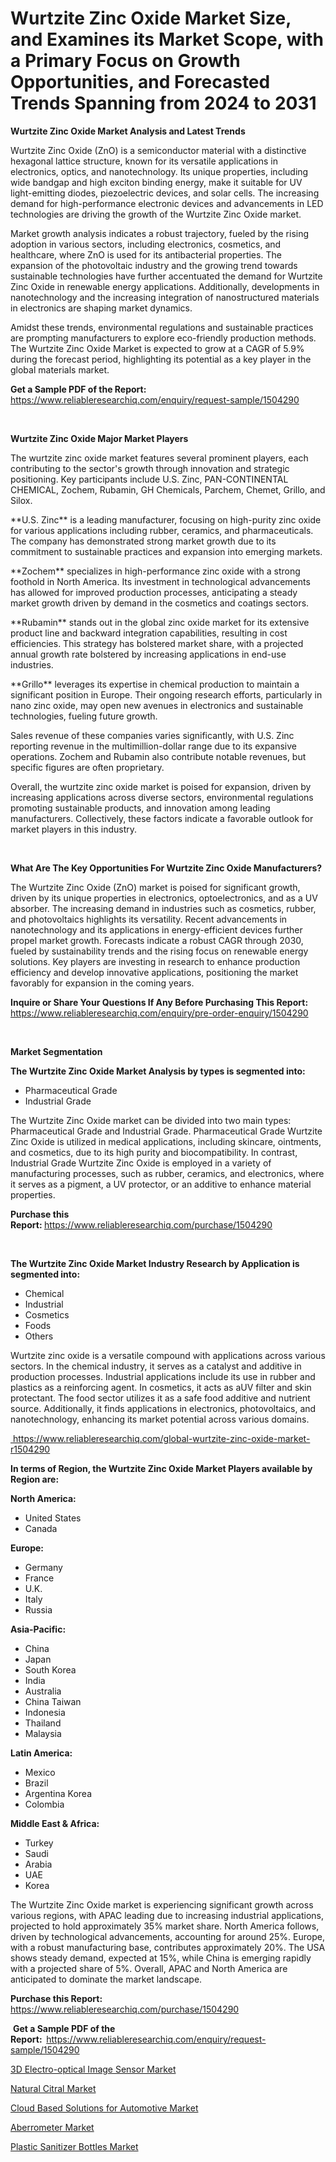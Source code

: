 <p><h1>Wurtzite Zinc Oxide Market Size, and Examines its Market Scope, with a Primary Focus on Growth Opportunities, and Forecasted Trends Spanning from 2024 to 2031</h1></p><p><strong>Wurtzite Zinc Oxide Market Analysis and Latest Trends</strong></p>
<p><p>Wurtzite Zinc Oxide (ZnO) is a semiconductor material with a distinctive hexagonal lattice structure, known for its versatile applications in electronics, optics, and nanotechnology. Its unique properties, including wide bandgap and high exciton binding energy, make it suitable for UV light-emitting diodes, piezoelectric devices, and solar cells. The increasing demand for high-performance electronic devices and advancements in LED technologies are driving the growth of the Wurtzite Zinc Oxide market.</p><p>Market growth analysis indicates a robust trajectory, fueled by the rising adoption in various sectors, including electronics, cosmetics, and healthcare, where ZnO is used for its antibacterial properties. The expansion of the photovoltaic industry and the growing trend towards sustainable technologies have further accentuated the demand for Wurtzite Zinc Oxide in renewable energy applications. Additionally, developments in nanotechnology and the increasing integration of nanostructured materials in electronics are shaping market dynamics.</p><p>Amidst these trends, environmental regulations and sustainable practices are prompting manufacturers to explore eco-friendly production methods. The Wurtzite Zinc Oxide Market is expected to grow at a CAGR of 5.9% during the forecast period, highlighting its potential as a key player in the global materials market.</p></p>
<p><strong>Get a Sample PDF of the Report:&nbsp;</strong> <a href="https://www.reliableresearchiq.com/enquiry/request-sample/1504290?utm_campaign=99&utm_medium=2&utm_source=Github&utm_content=ia&utm_term=03102024&utm_id=wurtzite-zinc-oxide">https://www.reliableresearchiq.com/enquiry/request-sample/1504290</a></p>
<p>&nbsp;</p>
<p><strong>Wurtzite Zinc Oxide Major Market Players</strong></p>
<p><p>The wurtzite zinc oxide market features several prominent players, each contributing to the sector's growth through innovation and strategic positioning. Key participants include U.S. Zinc, PAN-CONTINENTAL CHEMICAL, Zochem, Rubamin, GH Chemicals, Parchem, Chemet, Grillo, and Silox.</p><p>**U.S. Zinc** is a leading manufacturer, focusing on high-purity zinc oxide for various applications including rubber, ceramics, and pharmaceuticals. The company has demonstrated strong market growth due to its commitment to sustainable practices and expansion into emerging markets.</p><p>**Zochem** specializes in high-performance zinc oxide with a strong foothold in North America. Its investment in technological advancements has allowed for improved production processes, anticipating a steady market growth driven by demand in the cosmetics and coatings sectors.</p><p>**Rubamin** stands out in the global zinc oxide market for its extensive product line and backward integration capabilities, resulting in cost efficiencies. This strategy has bolstered market share, with a projected annual growth rate bolstered by increasing applications in end-use industries.</p><p>**Grillo** leverages its expertise in chemical production to maintain a significant position in Europe. Their ongoing research efforts, particularly in nano zinc oxide, may open new avenues in electronics and sustainable technologies, fueling future growth.</p><p>Sales revenue of these companies varies significantly, with U.S. Zinc reporting revenue in the multimillion-dollar range due to its expansive operations. Zochem and Rubamin also contribute notable revenues, but specific figures are often proprietary.</p><p>Overall, the wurtzite zinc oxide market is poised for expansion, driven by increasing applications across diverse sectors, environmental regulations promoting sustainable products, and innovation among leading manufacturers. Collectively, these factors indicate a favorable outlook for market players in this industry.</p></p>
<p>&nbsp;</p>
<p><strong>What Are The Key Opportunities For Wurtzite Zinc Oxide Manufacturers?</strong></p>
<p><p>The Wurtzite Zinc Oxide (ZnO) market is poised for significant growth, driven by its unique properties in electronics, optoelectronics, and as a UV absorber. The increasing demand in industries such as cosmetics, rubber, and photovoltaics highlights its versatility. Recent advancements in nanotechnology and its applications in energy-efficient devices further propel market growth. Forecasts indicate a robust CAGR through 2030, fueled by sustainability trends and the rising focus on renewable energy solutions. Key players are investing in research to enhance production efficiency and develop innovative applications, positioning the market favorably for expansion in the coming years.</p></p>
<p><strong>Inquire or Share Your Questions If Any Before Purchasing This Report:</strong> <a href="https://www.reliableresearchiq.com/enquiry/pre-order-enquiry/1504290?utm_campaign=99&utm_medium=2&utm_source=Github&utm_content=ia&utm_term=03102024&utm_id=wurtzite-zinc-oxide">https://www.reliableresearchiq.com/enquiry/pre-order-enquiry/1504290</a></p>
<p>&nbsp;</p>
<p><strong>Market Segmentation</strong></p>
<p><strong>The Wurtzite Zinc Oxide Market Analysis by types is segmented into:</strong></p>
<p><ul><li>Pharmaceutical Grade</li><li>Industrial Grade</li></ul></p>
<p><p>The Wurtzite Zinc Oxide market can be divided into two main types: Pharmaceutical Grade and Industrial Grade. Pharmaceutical Grade Wurtzite Zinc Oxide is utilized in medical applications, including skincare, ointments, and cosmetics, due to its high purity and biocompatibility. In contrast, Industrial Grade Wurtzite Zinc Oxide is employed in a variety of manufacturing processes, such as rubber, ceramics, and electronics, where it serves as a pigment, a UV protector, or an additive to enhance material properties.</p></p>
<p><strong>Purchase this Report:&nbsp;</strong><a href="https://www.reliableresearchiq.com/purchase/1504290?utm_campaign=99&utm_medium=2&utm_source=Github&utm_content=ia&utm_term=03102024&utm_id=wurtzite-zinc-oxide">https://www.reliableresearchiq.com/purchase/1504290</a></p>
<p>&nbsp;</p>
<p><strong>The Wurtzite Zinc Oxide Market Industry Research by Application is segmented into:</strong></p>
<p><ul><li>Chemical</li><li>Industrial</li><li>Cosmetics</li><li>Foods</li><li>Others</li></ul></p>
<p><p>Wurtzite zinc oxide is a versatile compound with applications across various sectors. In the chemical industry, it serves as a catalyst and additive in production processes. Industrial applications include its use in rubber and plastics as a reinforcing agent. In cosmetics, it acts as aUV filter and skin protectant. The food sector utilizes it as a safe food additive and nutrient source. Additionally, it finds applications in electronics, photovoltaics, and nanotechnology, enhancing its market potential across various domains.</p></p>
<p><a href="https://www.reliableresearchiq.com/global-wurtzite-zinc-oxide-market-r1504290?utm_campaign=99&utm_medium=2&utm_source=Github&utm_content=ia&utm_term=03102024&utm_id=wurtzite-zinc-oxide">&nbsp;https://www.reliableresearchiq.com/global-wurtzite-zinc-oxide-market-r1504290</a></p>
<p><strong>In terms of Region, the Wurtzite Zinc Oxide Market Players available by Region are:</strong></p>
<p>
    <p> <strong> North America: </strong>
        <ul>
            <li>United States</li>
            <li>Canada</li>
        </ul>
        </p> 
    <p> <strong> Europe: </strong>
        <ul>
            <li>Germany</li>
            <li>France</li>
            <li>U.K.</li>
            <li>Italy</li>
            <li>Russia</li>
        </ul>
        </p> 
    <p> <strong> Asia-Pacific: </strong>
        <ul>
            <li>China</li>
            <li>Japan</li>
            <li>South Korea</li>
            <li>India</li>
            <li>Australia</li>
            <li>China Taiwan</li>
            <li>Indonesia</li>
            <li>Thailand</li>
            <li>Malaysia</li>
        </ul>
        </p> 
    <p> <strong> Latin America: </strong>
        <ul>
            <li>Mexico</li>
            <li>Brazil</li>
            <li>Argentina Korea</li>
            <li>Colombia</li>
        </ul>
        </p> 
    <p> <strong> Middle East & Africa: </strong>
        <ul>
            <li>Turkey</li>
            <li>Saudi</li>
            <li>Arabia</li>
            <li>UAE</li>
            <li>Korea</li>
        </ul>
    </p>
    </p>
<p><p>The Wurtzite Zinc Oxide market is experiencing significant growth across various regions, with APAC leading due to increasing industrial applications, projected to hold approximately 35% market share. North America follows, driven by technological advancements, accounting for around 25%. Europe, with a robust manufacturing base, contributes approximately 20%. The USA shows steady demand, expected at 15%, while China is emerging rapidly with a projected share of 5%. Overall, APAC and North America are anticipated to dominate the market landscape.</p></p>
<p><strong>Purchase this Report: </strong><a href="https://www.reliableresearchiq.com/purchase/1504290?utm_campaign=99&utm_medium=2&utm_source=Github&utm_content=ia&utm_term=03102024&utm_id=wurtzite-zinc-oxide">https://www.reliableresearchiq.com/purchase/1504290</a></p>
<p>&nbsp;<strong>Get a Sample PDF of the Report:&nbsp;&nbsp;</strong><a href="https://www.reliableresearchiq.com/enquiry/request-sample/1504290?utm_campaign=99&utm_medium=2&utm_source=Github&utm_content=ia&utm_term=03102024&utm_id=wurtzite-zinc-oxide">https://www.reliableresearchiq.com/enquiry/request-sample/1504290</a></p>
<p><strong></strong></p>
<p><p><a href="https://issuu.com/reportprime-2/docs/3d-electro-optical-image-sensor-mar_e25e0460b4fcc6?utm_campaign=99&utm_medium=2&utm_source=Github&utm_content=ia&utm_term=03102024&utm_id=wurtzite-zinc-oxide">3D Electro-optical Image Sensor Market</a></p><p><a href="https://www.linkedin.com/pulse/global-natural-citral-market-trends-innovations-forward-looking-gbzyf?trackingId=Vii91K4wSMm1P6L%2F%2F%2F6c9g%3D%3D&utm_campaign=99&utm_medium=2&utm_source=Github&utm_content=ia&utm_term=03102024&utm_id=wurtzite-zinc-oxide">Natural Citral Market</a></p><p><a href="https://github.com/Sidorelashyti476/Market-Research-Report-List-1/blob/main/cloud-based-solutions-for-automotive-market.md?utm_campaign=99&utm_medium=2&utm_source=Github&utm_content=ia&utm_term=03102024&utm_id=wurtzite-zinc-oxide">Cloud Based Solutions for Automotive Market</a></p><p><a href="https://issuu.com/reportprime-2/docs/aberrometer-market-size-2030.pptx_6723cbf3b11df7?utm_campaign=99&utm_medium=2&utm_source=Github&utm_content=ia&utm_term=03102024&utm_id=wurtzite-zinc-oxide">Aberrometer Market</a></p><p><a href="https://www.linkedin.com/pulse/plastic-sanitizer-bottles-market-strategic-insights-product-90fue?trackingId=jU%2BvUaQvQAiNHICsL2oBhg%3D%3D&utm_campaign=99&utm_medium=2&utm_source=Github&utm_content=ia&utm_term=03102024&utm_id=wurtzite-zinc-oxide">Plastic Sanitizer Bottles Market</a></p></p>